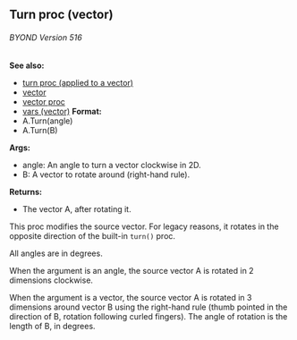 ## Turn proc (vector) 
###### BYOND Version 516
**See also:**
+   [turn proc (applied to a vector)](/ref/proc/turn/vector.md) 
+   [vector](/ref/vector.md) 
+   [vector proc](/ref/proc/vector.md) 
+   [vars (vector)](/ref/vector/var.md) <!-- -->
**Format:**
+   A.Turn(angle)
+   A.Turn(B)
<!-- -->
**Args:**
+   angle: An angle to turn a vector clockwise in 2D.
+   B: A vector to rotate around (right-hand rule).
<!-- -->
**Returns:**
+   The vector A, after rotating it.


This proc modifies the source vector. For legacy reasons, it
rotates in the opposite direction of the built-in `turn()` proc.


All angles are in degrees. 

When the argument is an
angle, the source vector A is rotated in 2 dimensions clockwise.


When the argument is a vector, the source vector A is rotated
in 3 dimensions around vector B using the right-hand rule (thumb pointed
in the direction of B, rotation following curled fingers). The angle of
rotation is the length of B, in degrees.